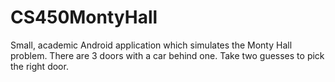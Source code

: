 # CS450MontyHall

Small, academic Android application which simulates the Monty Hall problem. There are 3 doors with a car behind one. Take two guesses to pick the right door.
